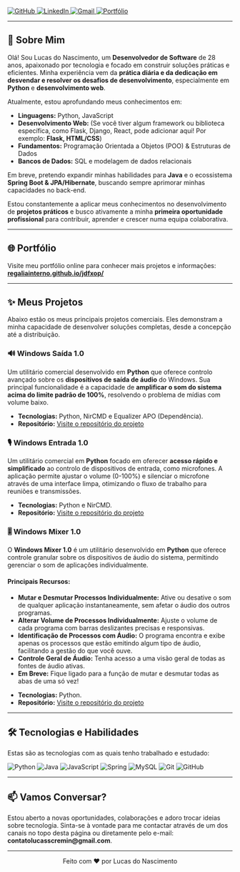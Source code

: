 <p align="left">
  <a href="https://github.com/regaliainterno" target="_blank">
    <img src="https://img.shields.io/badge/GitHub-100000?style=for-the-badge&logo=github&logoColor=white" alt="GitHub">
  </a>
  <a href="https://www.linkedin.com/in/lucas-nascimento28/" target="_blank">
    <img src="https://img.shields.io/badge/LinkedIn-0077B5?style=for-the-badge&logo=linkedin&logoColor=white" alt="LinkedIn">
  </a>
  <a href="mailto:contatolucasscremin@gmail.com">
    <img src="https://img.shields.io/badge/Gmail-D14836?style=for-the-badge&logo=gmail&logoColor=white" alt="Gmail">
  </a>
  <a href="https://regaliainterno.github.io/jdfxop/" target="_blank">
    <img src="https://img.shields.io/badge/Portfólio-Visite_o_portfólio-2ea44f?style=for-the-badge&logo=githubpages&logoColor=white" alt="Portfólio">
  </a>
</p>

---

<h2>🚀 Sobre Mim</h2>

<p>Olá! Sou Lucas do Nascimento, um <strong>Desenvolvedor de Software</strong> de 28 anos, apaixonado por tecnologia e focado em construir soluções práticas e eficientes. Minha experiência vem da <strong>prática diária e da dedicação em desvendar e resolver os desafios de desenvolvimento</strong>, especialmente em <strong>Python</strong> e <strong>desenvolvimento web</strong>.</p>

<p>Atualmente, estou aprofundando meus conhecimentos em:</p>
<ul>
  <li><strong>Linguagens:</strong> Python, JavaScript</li>
  <li><strong>Desenvolvimento Web:</strong> (Se você tiver algum framework ou biblioteca específica, como Flask, Django, React, pode adicionar aqui! Por exemplo: <strong>Flask, HTML/CSS</strong>)</li>
  <li><strong>Fundamentos:</strong> Programação Orientada a Objetos (POO) & Estruturas de Dados</li>
  <li><strong>Bancos de Dados:</strong> SQL e modelagem de dados relacionais</li>
</ul>

<p>Em breve, pretendo expandir minhas habilidades para <strong>Java</strong> e o ecossistema <strong>Spring Boot & JPA/Hibernate</strong>, buscando sempre aprimorar minhas capacidades no back-end.</p>

<p>Estou constantemente a aplicar meus conhecimentos no desenvolvimento de <strong>projetos práticos</strong> e busco ativamente a minha <strong>primeira oportunidade profissional</strong> para contribuir, aprender e crescer numa equipa colaborativa.</p>

---

<h2>🌐 Portfólio</h2>
<p>
  Visite meu portfólio online para conhecer mais projetos e informações:  
  <a href="https://regaliainterno.github.io/jdfxop/" target="_blank"><strong>regaliainterno.github.io/jdfxop/</strong></a>
</p>

---

<h2>✨ Meus Projetos</h2>

<p>Abaixo estão os meus principais projetos comerciais. Eles demonstram a minha capacidade de desenvolver soluções completas, desde a concepção até a distribuição.</p>

<h3>🔊 Windows Saída 1.0</h3>

<p>Um utilitário comercial desenvolvido em <strong>Python</strong> que oferece controlo avançado sobre os <strong>dispositivos de saída de áudio</strong> do Windows. Sua principal funcionalidade é a capacidade de <strong>amplificar o som do sistema acima do limite padrão de 100%</strong>, resolvendo o problema de mídias com volume baixo.</p>

<ul>
  <li><strong>Tecnologias:</strong> Python, NirCMD e Equalizer APO (Dependência).</li>
  <li><strong>Repositório:</strong> <a href="https://github.com/regaliainterno/windows_saida" target="_blank">Visite o repositório do projeto</a></li>
</ul>

<h3>🎙️ Windows Entrada 1.0</h3>

<p>Um utilitário comercial em <strong>Python</strong> focado em oferecer <strong>acesso rápido e simplificado</strong> ao controlo de dispositivos de entrada, como microfones. A aplicação permite ajustar o volume (0-100%) e silenciar o microfone através de uma interface limpa, otimizando o fluxo de trabalho para reuniões e transmissões.</p>

<ul>
  <li><strong>Tecnologias:</strong> Python e NirCMD.</li>
  <li><strong>Repositório:</strong> <a href="https://github.com/regaliainterno/windows_entrada" target="_blank">Visite o repositório do projeto</a></li>
</ul>

<h3>🎚️ Windows Mixer 1.0</h3>

<p>O <strong>Windows Mixer 1.0</strong> é um utilitário desenvolvido em <strong>Python</strong> que oferece controle granular sobre os dispositivos de áudio do sistema, permitindo gerenciar o som de aplicações individualmente.</p>

<h4>Principais Recursos:</h4>
<ul>
  <li><strong>Mutar e Desmutar Processos Individualmente:</strong> Ative ou desative o som de qualquer aplicação instantaneamente, sem afetar o áudio dos outros programas.</li>
  <li><strong>Alterar Volume de Processos Individualmente:</strong> Ajuste o volume de cada programa com barras deslizantes precisas e responsivas.</li>
  <li><strong>Identificação de Processos com Áudio:</strong> O programa encontra e exibe apenas os processos que estão emitindo algum tipo de áudio, facilitando a gestão do que você ouve.</li>
  <li><strong>Controle Geral de Áudio:</strong> Tenha acesso a uma visão geral de todas as fontes de áudio ativas.</li>
  <li><strong>Em Breve:</strong> Fique ligado para a função de mutar e desmutar todas as abas de uma só vez!</li>
</ul>

<ul>
  <li><strong>Tecnologias:</strong> Python.</li>
  <li><strong>Repositório:</strong> <a href="https://github.com/regaliainterno/windows_mixer" target="_blank">Visite o repositório do projeto</a></li>
</ul>

---

<h2>🛠️ Tecnologias e Habilidades</h2>

<p>Estas são as tecnologias com as quais tenho trabalhado e estudado:</p>

<p align="left">
  <img src="https://img.shields.io/badge/Python-3776AB?style=for-the-badge&logo=python&logoColor=white" alt="Python">
  <img src="https://img.shields.io/badge/Java-ED8B00?style=for-the-badge&logo=openjdk&logoColor=white" alt="Java">
  <img src="https://img.shields.io/badge/JavaScript-F7DF1E?style=for-the-badge&logo=javascript&logoColor=black" alt="JavaScript">
  <img src="https://img.shields.io/badge/Spring-6DB33F?style=for-the-badge&logo=spring&logoColor=white" alt="Spring">
  <img src="https://img.shields.io/badge/MySQL-4479A1?style=for-the-badge&logo=mysql&logoColor=white" alt="MySQL">
  <img src="https://img.shields.io/badge/Git-F05032?style=for-the-badge&logo=git&logoColor=white" alt="Git">
  <img src="https://img.shields.io/badge/GitHub-100000?style=for-the-badge&logo=github&logoColor=white" alt="GitHub">
</p>

---

<h2>📫 Vamos Conversar?</h2>

<p>Estou aberto a novas oportunidades, colaborações e adoro trocar ideias sobre tecnologia. Sinta-se à vontade para me contactar através de um dos canais no topo desta página ou diretamente pelo e-mail: <strong>contatolucasscremin@gmail.com</strong>.</p>

---

<p align="center">
  Feito com ❤️ por Lucas do Nascimento
</p>
